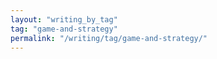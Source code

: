 ```yaml
---
layout: "writing_by_tag"
tag: "game-and-strategy"
permalink: "/writing/tag/game-and-strategy/"
---
```

